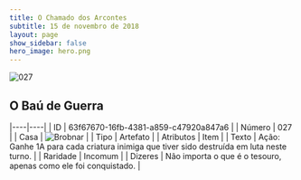 ```yaml
---
title: O Chamado dos Arcontes
subtitle: 15 de novembro de 2018
layout: page
show_sidebar: false
hero_image: hero.png
---
```


![027](https://cdn.keyforgegame.com/media/card_front/pt/341_027_5G98X8WW3V6G_pt.png)

## O Baú de Guerra

|----|----|
| ID | 63f67670-16fb-4381-a859-c47920a847a6 |
| Número | 027 |
| Casa | ![Brobnar](https://archonarcana.com/images/thumb/e/e0/Brobnar.png/22px-Brobnar.png "Brobnar") |
| Tipo | Artefato |
| Atributos | Item |
| Texto | Ação: Ganhe 1A para cada criatura inimiga que tiver sido destruída em luta neste turno. |
| Raridade | Incomum |
| Dizeres | Não importa o que é o tesouro,  apenas como ele foi conquistado. |
